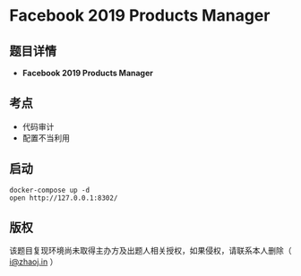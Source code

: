 # Facebook 2019 Products Manager

## 题目详情

- **Facebook 2019 Products Manager**

## 考点

- 代码审计
- 配置不当利用

## 启动

    docker-compose up -d
    open http://127.0.0.1:8302/

## 版权

该题目复现环境尚未取得主办方及出题人相关授权，如果侵权，请联系本人删除（ i@zhaoj.in ）
